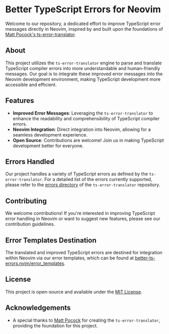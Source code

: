 # Better TypeScript Errors for Neovim

Welcome to our repository, a dedicated effort to improve TypeScript error messages directly in Neovim, inspired by and built upon the foundations of [Matt Pocock's ts-error-translator](https://github.com/mattpocock/ts-error-translator).

## About

This project utilizes the `ts-error-translator` engine to parse and translate TypeScript compiler errors into more understandable and human-friendly messages. Our goal is to integrate these improved error messages into the Neovim development environment, making TypeScript development more accessible and efficient.

## Features

- **Improved Error Messages**: Leveraging the `ts-error-translator` to enhance the readability and comprehensibility of TypeScript compiler errors.
- **Neovim Integration**: Direct integration into Neovim, allowing for a seamless development experience.
- **Open Source**: Contributions are welcome! Join us in making TypeScript development better for everyone.

## Errors Handled

Our project handles a variety of TypeScript errors as defined by the `ts-error-translator`. For a detailed list of the errors currently supported, please refer to the [errors directory](https://github.com/mattpocock/ts-error-translator/tree/main/packages/engine/errors) of the `ts-error-translator` repository.

## Contributing

We welcome contributions! If you're interested in improving TypeScript error handling in Neovim or want to suggest new features, please see our contribution guidelines.

## Error Templates Destination

The translated and improved TypeScript errors are destined for integration within Neovim via our error templates, which can be found at [better-ts-errors.nvim/error_templates](https://github.com/dmmulroy/better-ts-errors.nvim/tree/main/error_templates).

## License

This project is open-source and available under the [MIT License](LICENSE).

## Acknowledgements

- A special thanks to [Matt Pocock](https://github.com/mattpocock) for creating the `ts-error-translator`, providing the foundation for this project.
